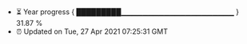 - ⏳ Year progress { █████████▁▁▁▁▁▁▁▁▁▁▁▁▁▁▁▁▁▁▁▁▁ } 31.87 %
- ⏰ Updated on Tue, 27 Apr 2021 07:25:31 GMT


